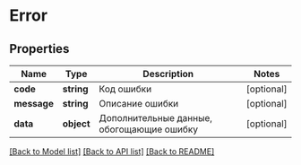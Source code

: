 # Error

## Properties
Name | Type | Description | Notes
------------ | ------------- | ------------- | -------------
**code** | **string** | Код ошибки | [optional] 
**message** | **string** | Описание ошибки | [optional] 
**data** | **object** | Дополнительные данные, обогощающие ошибку | [optional] 

[[Back to Model list]](../../README.md#documentation-for-models) [[Back to API list]](../../README.md#documentation-for-api-endpoints) [[Back to README]](../../README.md)

